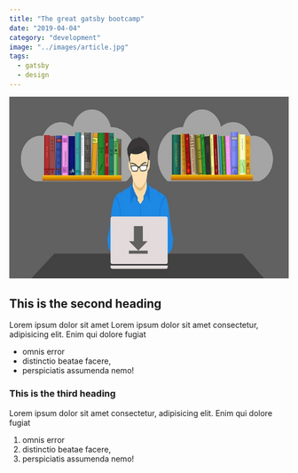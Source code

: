 ```yaml
---
title: "The great gatsby bootcamp"
date: "2019-04-04"
category: "development"
image: "../images/article.jpg"
tags:
  - gatsby
  - design
---
```


![article](../images/article.jpg)

## This is the second heading

Lorem ipsum dolor sit amet Lorem ipsum dolor sit amet consectetur, adipisicing elit. Enim qui dolore fugiat

- omnis error
- distinctio beatae facere,
- perspiciatis assumenda nemo!

### This is the third heading

Lorem ipsum dolor sit amet consectetur, adipisicing elit. Enim qui dolore fugiat

1. omnis error
2. distinctio beatae facere,
3. perspiciatis assumenda nemo!
